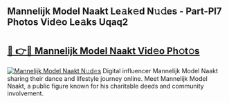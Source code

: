 ## Mannelijk Model Naakt Le𝚊k𝚎d N𝚞𝚍es - Part-Pl7 Photos Vid𝚎o Le𝚊ks Uqaq2

# <h2><a href="http://fb46l3.evod.top/?m=Mannelijk+Model+Naakt">🔗 👉🔴 Mannelijk Model Naakt Vid𝚎o Ph𝚘t𝚘s</a></h2>

[![Mannelijk Model Naakt N𝚞d𝚎s](https://i.imgur.com/8V9OHl7.gif)](http://fb46l3.evod.top/?m=Mannelijk+Model+Naakt)
Digital influencer Mannelijk Model Naakt sharing their dance and lifestyle journey online. Meet Mannelijk Model Naakt, a public figure known for his charitable deeds and community involvement. 
